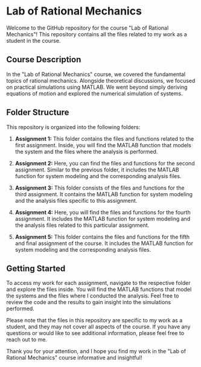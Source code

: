 # Lab of Rational Mechanics

Welcome to the GitHub repository for the course "Lab of Rational Mechanics"! This repository contains all the files related to my work as a student in the course.

## Course Description

In the "Lab of Rational Mechanics" course, we covered the fundamental topics of rational mechanics. Alongside theoretical discussions, we focused on practical simulations using MATLAB. We went beyond simply deriving equations of motion and explored the numerical simulation of systems.

## Folder Structure

This repository is organized into the following folders:

1. **Assignment 1:** This folder contains the files and functions related to the first assignment. Inside, you will find the MATLAB function that models the system and the files where the analysis is performed.

2. **Assignment 2:** Here, you can find the files and functions for the second assignment. Similar to the previous folder, it includes the MATLAB function for system modeling and the corresponding analysis files.

3. **Assignment 3:** This folder consists of the files and functions for the third assignment. It contains the MATLAB function for system modeling and the analysis files specific to this assignment.

4. **Assignment 4:** Here, you will find the files and functions for the fourth assignment. It includes the MATLAB function for system modeling and the analysis files related to this particular assignment.

5. **Assignment 5:** This folder contains the files and functions for the fifth and final assignment of the course. It includes the MATLAB function for system modeling and the corresponding analysis files.

## Getting Started

To access my work for each assignment, navigate to the respective folder and explore the files inside. You will find the MATLAB functions that model the systems and the files where I conducted the analysis. Feel free to review the code and the results to gain insight into the simulations performed.

Please note that the files in this repository are specific to my work as a student, and they may not cover all aspects of the course. If you have any questions or would like to see additional information, please feel free to reach out to me.

Thank you for your attention, and I hope you find my work in the "Lab of Rational Mechanics" course informative and insightful!
